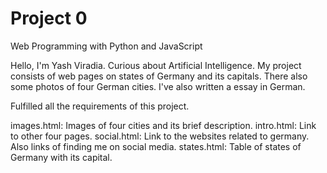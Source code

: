 # Project 0

Web Programming with Python and JavaScript

Hello, I'm Yash Viradia.
Curious about Artificial Intelligence.
My project consists of web pages on states of Germany and its capitals.
There also some photos of four German cities.
I've also written a essay in German.

Fulfilled all the requirements of this project.

images.html: Images of four cities and its brief description.
intro.html: Link to other four pages.
social.html: Link to the websites related to germany. Also links of finding me on social media. 
states.html: Table of states of Germany with its capital.
